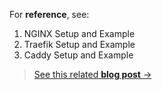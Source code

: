 For **reference**, see:

1. NGINX Setup and Example
2. Traefik Setup and Example
3. Caddy Setup and Example


> [See this related **blog post** →](https://jalcocert.github.io/JAlcocerT/how-to-use-wg-easy-with-a-vps/)